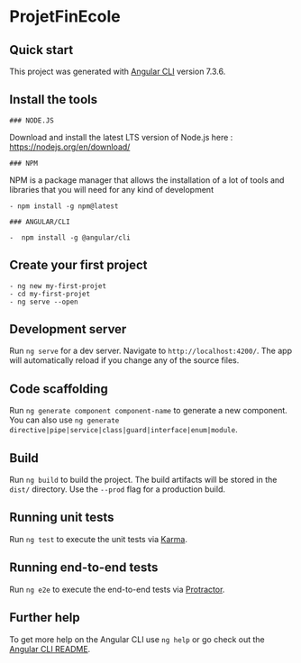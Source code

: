 # ProjetFinEcole

 ##  Quick start

This project was generated with [Angular CLI](https://github.com/angular/angular-cli) version 7.3.6.

  ## Install the tools

    ### NODE.JS
Download and install the latest LTS version of Node.js here :
https://nodejs.org/en/download/

    ### NPM

NPM is a package manager that allows the installation of a lot of tools and libraries that you will need for any kind of development

    - npm install -g npm@latest

    ### ANGULAR/CLI

    -  npm install -g @angular/cli

  ## Create your first project

    - ng new my-first-projet
    - cd my-first-projet
    - ng serve --open

## Development server

Run `ng serve` for a dev server. Navigate to `http://localhost:4200/`. The app will automatically reload if you change any of the source files.

## Code scaffolding

Run `ng generate component component-name` to generate a new component. You can also use `ng generate directive|pipe|service|class|guard|interface|enum|module`.

## Build

Run `ng build` to build the project. The build artifacts will be stored in the `dist/` directory. Use the `--prod` flag for a production build.

## Running unit tests

Run `ng test` to execute the unit tests via [Karma](https://karma-runner.github.io).

## Running end-to-end tests

Run `ng e2e` to execute the end-to-end tests via [Protractor](http://www.protractortest.org/).

## Further help

To get more help on the Angular CLI use `ng help` or go check out the [Angular CLI README](https://github.com/angular/angular-cli/blob/master/README.md).
